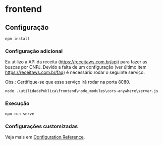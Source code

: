 # frontend

## Configuração
```
npm install
```
### Configuração adicional

Eu utilizo a API da receita (https://receitaws.com.br/api) para fazer as buscas por CNPJ. Devido a falta de um configuração (ver último item https://receitaws.com.br/faq)
é necessário rodar o seguinte serviço.

Obs.: Certifique-se que esse serviço irá rodar na porta 8080.

```
node .\utilidadePublica\frontend\node_modules\cors-anywhere\server.js
```

### Execução
```
npm run serve
```

### Configurações customizadas
Veja mais em [Configuration Reference](https://cli.vuejs.org/config/).
